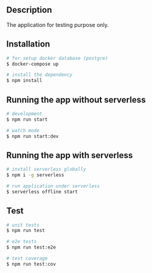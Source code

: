 ## Description

The application for testing purpose only.

## Installation

```bash
# for setup docker database (postgre)
$ docker-compose up

# install the dependency
$ npm install
```

## Running the app without serverless

```bash
# development
$ npm run start

# watch mode
$ npm run start:dev
```

## Running the app with serverless

```bash
# install serverless globally
$ npm i -g serverless

# run application under serverless
$ serverless offline start
```

## Test

```bash
# unit tests
$ npm run test

# e2e tests
$ npm run test:e2e

# test coverage
$ npm run test:cov
```
